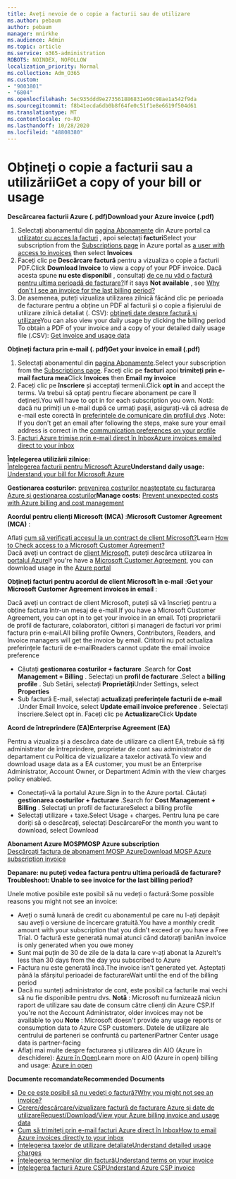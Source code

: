 ```yaml
---
title: Aveți nevoie de o copie a facturii sau de utilizare
ms.author: pebaum
author: pebaum
manager: mnirkhe
ms.audience: Admin
ms.topic: article
ms.service: o365-administration
ROBOTS: NOINDEX, NOFOLLOW
localization_priority: Normal
ms.collection: Adm_O365
ms.custom:
- "9003801"
- "6804"
ms.openlocfilehash: 5ec935ddd9e273561886831e60c98ae1a542f9da
ms.sourcegitcommit: f8b41ecda6db0b8f64fe0c51f1e8e6619f504d61
ms.translationtype: MT
ms.contentlocale: ro-RO
ms.lasthandoff: 10/28/2020
ms.locfileid: "48808380"
---
```

# <a name="get-a-copy-of-your-bill-or-usage"></a><span data-ttu-id="cb349-102">Obțineți o copie a facturii sau a utilizării</span><span class="sxs-lookup"><span data-stu-id="cb349-102">Get a copy of your bill or usage</span></span>

<span data-ttu-id="cb349-103">**Descărcarea facturii Azure (. pdf)**</span><span class="sxs-lookup"><span data-stu-id="cb349-103">**Download your Azure invoice (.pdf)**</span></span>

1. <span data-ttu-id="cb349-104">Selectați abonamentul din [pagina Abonamente](https://portal.azure.com/#blade/Microsoft_Azure_Billing/SubscriptionsBlade) din Azure portal ca [utilizator cu acces la facturi](https://docs.microsoft.com/azure/cost-management-billing/manage/manage-billing-access?WT.mc_id=Portal-Microsoft_Azure_Support) , apoi selectați **facturi**</span><span class="sxs-lookup"><span data-stu-id="cb349-104">Select your subscription from the [Subscriptions page](https://portal.azure.com/#blade/Microsoft_Azure_Billing/SubscriptionsBlade) in Azure portal as [a user with access to invoices](https://docs.microsoft.com/azure/cost-management-billing/manage/manage-billing-access?WT.mc_id=Portal-Microsoft_Azure_Support) then select **Invoices**</span></span>
2. <span data-ttu-id="cb349-105">Faceți clic pe **Descărcare factură** pentru a vizualiza o copie a facturii PDF.</span><span class="sxs-lookup"><span data-stu-id="cb349-105">Click **Download Invoice** to view a copy of your PDF invoice.</span></span> <span data-ttu-id="cb349-106">Dacă acesta spune **nu este disponibil** , consultați [de ce nu văd o factură pentru ultima perioadă de facturare?](https://docs.microsoft.com/azure/cost-management-billing/manage/download-azure-invoice-daily-usage-date?WT.mc_id=Portal-Microsoft_Azure_Support#noinvoice)</span><span class="sxs-lookup"><span data-stu-id="cb349-106">If it says **Not available** , see [Why don't I see an invoice for the last billing period?](https://docs.microsoft.com/azure/cost-management-billing/manage/download-azure-invoice-daily-usage-date?WT.mc_id=Portal-Microsoft_Azure_Support#noinvoice)</span></span>
3. <span data-ttu-id="cb349-107">De asemenea, puteți vizualiza utilizarea zilnică făcând clic pe perioada de facturare pentru a obține un PDF al facturii și o copie a fișierului de utilizare zilnică detaliat (. CSV): [obțineți date despre factură și utilizare](https://docs.microsoft.com/azure/cost-management-billing/manage/download-azure-invoice-daily-usage-date?WT.mc_id=Portal-Microsoft_Azure_Support)</span><span class="sxs-lookup"><span data-stu-id="cb349-107">You can also view your daily usage by clicking the billing period To obtain a PDF of your invoice and a copy of your detailed daily usage file (.CSV): [Get invoice and usage data](https://docs.microsoft.com/azure/cost-management-billing/manage/download-azure-invoice-daily-usage-date?WT.mc_id=Portal-Microsoft_Azure_Support)</span></span>

<span data-ttu-id="cb349-108">**Obțineți factura prin e-mail (. pdf)**</span><span class="sxs-lookup"><span data-stu-id="cb349-108">**Get your invoice in email (.pdf)**</span></span>

1. <span data-ttu-id="cb349-109">Selectați abonamentul din [pagina Abonamente](https://ms.portal.azure.com/#blade/Microsoft_Azure_Billing/SubscriptionsBlade).</span><span class="sxs-lookup"><span data-stu-id="cb349-109">Select your subscription from the [Subscriptions page](https://ms.portal.azure.com/#blade/Microsoft_Azure_Billing/SubscriptionsBlade).</span></span> <span data-ttu-id="cb349-110">Faceți clic pe **facturi** apoi **trimiteți prin e-mail factura mea**</span><span class="sxs-lookup"><span data-stu-id="cb349-110">Click **Invoices** then **Email my invoice**</span></span>
2. <span data-ttu-id="cb349-111">Faceți clic pe **înscriere** și acceptați termenii.</span><span class="sxs-lookup"><span data-stu-id="cb349-111">Click **opt in** and accept the terms.</span></span> <span data-ttu-id="cb349-112">Va trebui să optați pentru fiecare abonament pe care îl dețineți.</span><span class="sxs-lookup"><span data-stu-id="cb349-112">You will have to opt in for each subscription you own.</span></span> <span data-ttu-id="cb349-113">Notă: dacă nu primiți un e-mail după ce urmați pașii, asigurați-vă că adresa de e-mail este corectă în [preferințele de comunicare din profilul dvs](https://account.windowsazure.com/profile) .</span><span class="sxs-lookup"><span data-stu-id="cb349-113">Note: If you don't get an email after following the steps, make sure your email address is correct in the [communication preferences on your profile](https://account.windowsazure.com/profile)</span></span>
3. [<span data-ttu-id="cb349-114">Facturi Azure trimise prin e-mail direct în Inbox</span><span class="sxs-lookup"><span data-stu-id="cb349-114">Azure invoices emailed direct to your inbox</span></span>](https://azure.microsoft.com/blog/azure-email-invoices/)

<span data-ttu-id="cb349-115">**Înțelegerea utilizării zilnice:**  
 [Înțelegerea facturii pentru Microsoft Azure](https://docs.microsoft.com/azure/cost-management-billing/understand/review-individual-bill?WT.mc_id=Portal-Microsoft_Azure_Support)</span><span class="sxs-lookup"><span data-stu-id="cb349-115">**Understand daily usage:** 
[Understand your bill for Microsoft Azure](https://docs.microsoft.com/azure/cost-management-billing/understand/review-individual-bill?WT.mc_id=Portal-Microsoft_Azure_Support)</span></span>  

<span data-ttu-id="cb349-116">**Gestionarea costurilor:** [prevenirea costurilor neașteptate cu facturarea Azure și gestionarea costurilor](https://docs.microsoft.com/azure/cost-management-billing/manage/getting-started?WT.mc_id=Portal-Microsoft_Azure_Support)</span><span class="sxs-lookup"><span data-stu-id="cb349-116">**Manage costs:** [Prevent unexpected costs with Azure billing and cost management](https://docs.microsoft.com/azure/cost-management-billing/manage/getting-started?WT.mc_id=Portal-Microsoft_Azure_Support)</span></span>  

<span data-ttu-id="cb349-117">**Acordul pentru clienți Microsoft (MCA)** :</span><span class="sxs-lookup"><span data-stu-id="cb349-117">**Microsoft Customer Agreement (MCA)** :</span></span>

<span data-ttu-id="cb349-118">Aflați  [cum să verificați accesul la un contract de client Microsoft?](https://docs.microsoft.com/azure/cost-management-billing/manage/download-azure-invoice-daily-usage-date?WT.mc_id=Portal-Microsoft_Azure_Support#check-access-to-a-microsoft-customer-agreement)</span><span class="sxs-lookup"><span data-stu-id="cb349-118">Learn  [How to Check access to a Microsoft Customer Agreement?](https://docs.microsoft.com/azure/cost-management-billing/manage/download-azure-invoice-daily-usage-date?WT.mc_id=Portal-Microsoft_Azure_Support#check-access-to-a-microsoft-customer-agreement)</span></span>  
<span data-ttu-id="cb349-119">Dacă aveți un contract de [client Microsoft](https://docs.microsoft.com/azure/cost-management-billing/manage/download-azure-invoice-daily-usage-date?WT.mc_id=Portal-Microsoft_Azure_Support#check-access-to-a-microsoft-customer-agreement), puteți descărca utilizarea în [portalul Azure](https://portal.azure.com/)</span><span class="sxs-lookup"><span data-stu-id="cb349-119">If you're have a [Microsoft Customer Agreement](https://docs.microsoft.com/azure/cost-management-billing/manage/download-azure-invoice-daily-usage-date?WT.mc_id=Portal-Microsoft_Azure_Support#check-access-to-a-microsoft-customer-agreement), you can download usage in the [Azure portal](https://portal.azure.com/)</span></span>

<span data-ttu-id="cb349-120">**Obțineți facturi pentru acordul de client Microsoft în e-mail** :</span><span class="sxs-lookup"><span data-stu-id="cb349-120">**Get your Microsoft Customer Agreement invoices in email** :</span></span>

<span data-ttu-id="cb349-121">Dacă aveți un contract de client Microsoft, puteți să vă înscrieți pentru a obține factura într-un mesaj de e-mail.</span><span class="sxs-lookup"><span data-stu-id="cb349-121">If you have a Microsoft Customer Agreement, you can opt in to get your invoice in an email.</span></span> <span data-ttu-id="cb349-122">Toți proprietarii de profil de facturare, colaboratori, cititori și manageri de facturi vor primi factura prin e-mail.</span><span class="sxs-lookup"><span data-stu-id="cb349-122">All billing profile Owners, Contributors, Readers, and Invoice managers will get the invoice by email.</span></span> <span data-ttu-id="cb349-123">Cititorii nu pot actualiza preferințele facturii de e-mail</span><span class="sxs-lookup"><span data-stu-id="cb349-123">Readers cannot update the email invoice preference</span></span>

- <span data-ttu-id="cb349-124">Căutați **gestionarea costurilor + facturare** .</span><span class="sxs-lookup"><span data-stu-id="cb349-124">Search for **Cost Management + Billing** .</span></span> <span data-ttu-id="cb349-125">Selectați un **profil de facturare** .</span><span class="sxs-lookup"><span data-stu-id="cb349-125">Select a **billing profile** .</span></span> <span data-ttu-id="cb349-126">Sub Setări, selectați **Proprietăți**</span><span class="sxs-lookup"><span data-stu-id="cb349-126">Under Settings, select **Properties**</span></span>
- <span data-ttu-id="cb349-127">Sub factură E-mail, selectați **actualizați preferințele facturii de e-mail** .</span><span class="sxs-lookup"><span data-stu-id="cb349-127">Under Email Invoice, select **Update email invoice preference** .</span></span> <span data-ttu-id="cb349-128">Selectați înscriere.</span><span class="sxs-lookup"><span data-stu-id="cb349-128">Select opt in.</span></span> <span data-ttu-id="cb349-129">Faceți clic pe **Actualizare**</span><span class="sxs-lookup"><span data-stu-id="cb349-129">Click **Update**</span></span>

<span data-ttu-id="cb349-130">**Acord de întreprindere (EA)**</span><span class="sxs-lookup"><span data-stu-id="cb349-130">**Enterprise Agreement (EA)**</span></span>

<span data-ttu-id="cb349-131">Pentru a vizualiza și a descărca date de utilizare ca client EA, trebuie să fiți administrator de întreprindere, proprietar de cont sau administrator de departament cu Politica de vizualizare a taxelor activată.</span><span class="sxs-lookup"><span data-stu-id="cb349-131">To view and download usage data as a EA customer, you must be an Enterprise Administrator, Account Owner, or Department Admin with the view charges policy enabled.</span></span>

- <span data-ttu-id="cb349-132">Conectați-vă la portalul Azure.</span><span class="sxs-lookup"><span data-stu-id="cb349-132">Sign in to the Azure portal.</span></span> <span data-ttu-id="cb349-133">Căutați **gestionarea costurilor + facturare** .</span><span class="sxs-lookup"><span data-stu-id="cb349-133">Search for **Cost Management + Billing** .</span></span> <span data-ttu-id="cb349-134">Selectați un profil de facturare</span><span class="sxs-lookup"><span data-stu-id="cb349-134">Select a billing profile</span></span>
- <span data-ttu-id="cb349-135">Selectați utilizare + taxe.</span><span class="sxs-lookup"><span data-stu-id="cb349-135">Select Usage + charges.</span></span> <span data-ttu-id="cb349-136">Pentru luna pe care doriți să o descărcați, selectați Descărcare</span><span class="sxs-lookup"><span data-stu-id="cb349-136">For the month you want to download, select Download</span></span>

<span data-ttu-id="cb349-137">**Abonament Azure MOSP**</span><span class="sxs-lookup"><span data-stu-id="cb349-137">**MOSP Azure subscription**</span></span>  
[<span data-ttu-id="cb349-138">Descărcați factura de abonament MOSP Azure</span><span class="sxs-lookup"><span data-stu-id="cb349-138">Download MOSP Azure subscription invoice</span></span>](https://docs.microsoft.com/azure/cost-management-billing/understand/download-azure-invoice?WT.mc_id=Portal-Microsoft_Azure_Support#download-your-mosp-azure-subscription-invoice)

<span data-ttu-id="cb349-139">**Depanare: nu puteți vedea factura pentru ultima perioadă de facturare?**</span><span class="sxs-lookup"><span data-stu-id="cb349-139">**Troubleshoot: Unable to see invoice for the last billing period?**</span></span>

<span data-ttu-id="cb349-140">Unele motive posibile este posibil să nu vedeți o factură:</span><span class="sxs-lookup"><span data-stu-id="cb349-140">Some possible reasons you might not see an invoice:</span></span>

- <span data-ttu-id="cb349-141">Aveți o sumă lunară de credit cu abonamentul pe care nu l-ați depășit sau aveți o versiune de încercare gratuită.</span><span class="sxs-lookup"><span data-stu-id="cb349-141">You have a monthly credit amount with your subscription that you didn't exceed or you have a Free Trial.</span></span> <span data-ttu-id="cb349-142">O factură este generată numai atunci când datorați bani</span><span class="sxs-lookup"><span data-stu-id="cb349-142">An invoice is only generated when you owe money</span></span>
- <span data-ttu-id="cb349-143">Sunt mai puțin de 30 de zile de la data la care v-ați abonat la Azure</span><span class="sxs-lookup"><span data-stu-id="cb349-143">It's less than 30 days from the day you subscribed to Azure</span></span>
- <span data-ttu-id="cb349-144">Factura nu este generată încă.</span><span class="sxs-lookup"><span data-stu-id="cb349-144">The invoice isn't generated yet.</span></span> <span data-ttu-id="cb349-145">Așteptați până la sfârșitul perioadei de facturare</span><span class="sxs-lookup"><span data-stu-id="cb349-145">Wait until the end of the billing period</span></span>
- <span data-ttu-id="cb349-146">Dacă nu sunteți administrator de cont, este posibil ca facturile mai vechi să nu fie disponibile pentru dvs. **Notă** : Microsoft nu furnizează niciun raport de utilizare sau date de consum către clienți din Azure CSP.</span><span class="sxs-lookup"><span data-stu-id="cb349-146">If you're not the Account Administrator, older invoices may not be available to you **Note** : Microsoft doesn't provide any usage reports or consumption data to Azure CSP customers.</span></span> <span data-ttu-id="cb349-147">Datele de utilizare ale centrului de parteneri se confruntă cu parteneri</span><span class="sxs-lookup"><span data-stu-id="cb349-147">Partner Center usage data is partner-facing</span></span>
- <span data-ttu-id="cb349-148">Aflați mai multe despre facturarea și utilizarea din AIO (Azure în deschidere): [Azure în Open](https://azure.microsoft.com/offers/ms-azr-0111p/)</span><span class="sxs-lookup"><span data-stu-id="cb349-148">Learn more on AIO (Azure in open) billing and usage: [Azure in open](https://azure.microsoft.com/offers/ms-azr-0111p/)</span></span>

<span data-ttu-id="cb349-149">**Documente recomandate**</span><span class="sxs-lookup"><span data-stu-id="cb349-149">**Recommended Documents**</span></span>

- [<span data-ttu-id="cb349-150">De ce este posibil să nu vedeți o factură?</span><span class="sxs-lookup"><span data-stu-id="cb349-150">Why you might not see an invoice?</span></span>](https://docs.microsoft.com/azure/cost-management-billing/understand/download-azure-invoice?WT.mc_id=Portal-Microsoft_Azure_Support#noinvoice)
- [<span data-ttu-id="cb349-151">Cerere/descărcare/vizualizare factură de facturare Azure și date de utilizare</span><span class="sxs-lookup"><span data-stu-id="cb349-151">Request/Download/View your Azure billing invoice and usage data</span></span>](https://docs.microsoft.com/azure/cost-management-billing/manage/download-azure-invoice-daily-usage-date?WT.mc_id=Portal-Microsoft_Azure_Support)
- [<span data-ttu-id="cb349-152">Cum să trimiteți prin e-mail facturi Azure direct în Inbox</span><span class="sxs-lookup"><span data-stu-id="cb349-152">How to email Azure invoices directly to your inbox</span></span>](https://docs.microsoft.com/azure/cost-management-billing/manage/download-azure-invoice-daily-usage-date?WT.mc_id=Portal-Microsoft_Azure_Support)
- [<span data-ttu-id="cb349-153">Înțelegerea taxelor de utilizare detaliate</span><span class="sxs-lookup"><span data-stu-id="cb349-153">Understand detailed usage charges</span></span>](https://docs.microsoft.com/azure/cost-management-billing/understand/review-individual-bill?WT.mc_id=Portal-Microsoft_Azure_Support#csv)
- [<span data-ttu-id="cb349-154">Înțelegerea termenilor din factură</span><span class="sxs-lookup"><span data-stu-id="cb349-154">Understand terms on your invoice</span></span>](https://docs.microsoft.com/azure/cost-management-billing/understand/understand-invoice?WT.mc_id=Portal-Microsoft_Azure_Support)
- [<span data-ttu-id="cb349-155">Înțelegerea facturii Azure CSP</span><span class="sxs-lookup"><span data-stu-id="cb349-155">Understand Azure CSP invoice</span></span>](https://docs.microsoft.com/partner-center/azure-plan-lp?WT.mc_id=Portal-Microsoft_Azure_Support)
